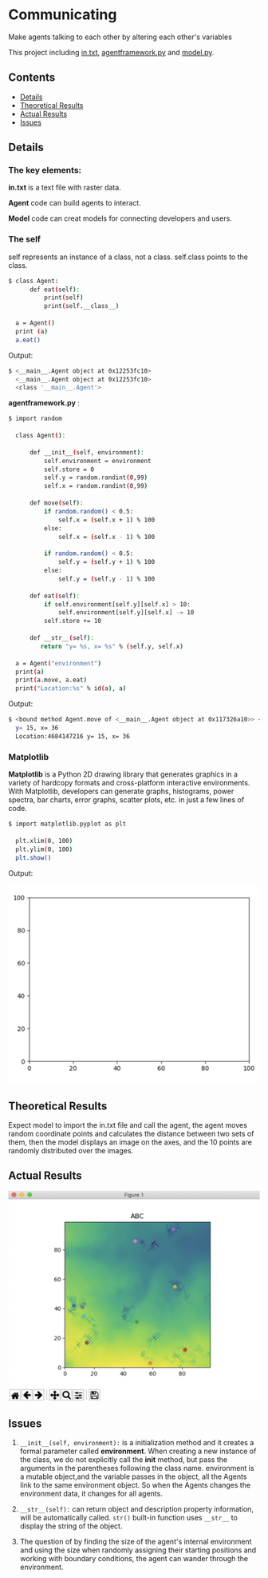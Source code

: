 # Communicating
Make agents talking to each other by altering each other's variables

This project including [in.txt](https://github.com/hahatori/Communicating/blob/master/in.txt), [agentframework.py](https://github.com/hahatori/Communicating/blob/master/agentframework.py) and [model.py](https://github.com/hahatori/Communicating/blob/master/model.py).

## Contents

- [Details](#details)
- [Theoretical Results](#theoretical-results)
- [Actual Results](#actual-results)
- [Issues](#issues)

## Details

### The key elements:

**in.txt** is a text file with raster data.

**Agent** code can build agents to interact.

**Model** code can creat models for connecting developers and users.

### The self 

self represents an instance of a class, not a class. self.class points to the class.

```sh
$ class Agent:       
      def eat(self): 
          print(self)
          print(self.__class__)
      
  a = Agent() 
  print (a)
  a.eat()  
```
Output:

```sh
$ <__main__.Agent object at 0x12253fc10>
  <__main__.Agent object at 0x12253fc10>
  <class '__main__.Agent'>
```

**agentframework.py** :

```sh
$ import random 

  class Agent(): 

      def __init__(self, environment):  
          self.environment = environment 
          self.store = 0
          self.y = random.randint(0,99) 
          self.x = random.randint(0,99) 

      def move(self):
          if random.random() < 0.5:
              self.x = (self.x + 1) % 100
          else:
              self.x = (self.x - 1) % 100

          if random.random() < 0.5:
              self.y = (self.y + 1) % 100
          else:
              self.y = (self.y - 1) % 100

      def eat(self):
          if self.environment[self.y][self.x] > 10:
              self.environment[self.y][self.x] -= 10
          self.store += 10 

      def __str__(self):
         return "y= %s, x= %s" % (self.y, self.x)
          
  a = Agent("environment")
  print(a)
  print(a.move, a.eat)
  print("Location:%s" % id(a), a)
```

Output:

```sh
$ <bound method Agent.move of <__main__.Agent object at 0x117326a10>> <bound method Agent.eat of <__main__.Agent object at 0x117326a10>>
  y= 15, x= 36
  Location:4684147216 y= 15, x= 36
```

### Matplotlib

**Matplotlib** is a Python 2D drawing library that generates graphics in a variety of hardcopy formats and cross-platform interactive environments. With Matplotlib, developers can generate graphs, histograms, power spectra, bar charts, error graphs, scatter plots, etc. in just a few lines of code.

```sh
$ import matplotlib.pyplot as plt 

  plt.xlim(0, 100)          
  plt.ylim(0, 100) 
  plt.show()
```
Output:

![Matplotlib frame](https://github.com/hahatori/Python_Assignment1/blob/master/Matplotlib.png)

## Theoretical Results

Expect model to import the in.txt file and call the agent, the agent moves random coordinate points and calculates the distance between two sets of them, then the model displays an image on the axes, and the 10 points are randomly distributed over the images. 

## Actual Results

![Plot](https://github.com/hahatori/Python_Assignment1/blob/master/Communicating.png)

## Issues

1. ```__init__(self, environment):``` is a initialization method and it creates a formal parameter called **environment**. When creating a new instance of the class, we do not explicitly call the __init__ method, but pass the arguments in the parentheses following the class name. environment is a mutable object,and the variable passes in the object, all the Agents link to the same environment object. So when the Agents changes the environment data, it changes for all agents.

2. ```__str__(self):``` can return object and description property information, will be automatically called. ```str()``` built-in function uses ```__str__``` to display the string of the object.

3. The question of by finding the size of the agent's internal environment and using the size when randomly assigning their starting positions and working with boundary conditions, the agent can wander through the environment.
 
